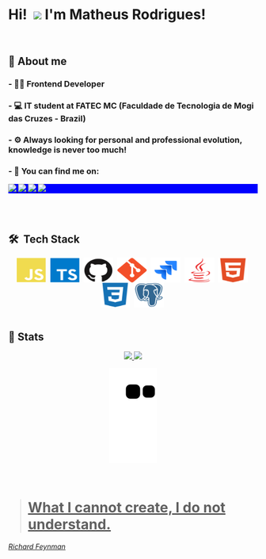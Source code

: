 <!--TITLE-->
# <h1 align="left">Hi! &nbsp;<img src="https://raw.githubusercontent.com/kaueMarques/kaueMarques/master/hi.gif" width="40">&nbsp;I'm Matheus Rodrigues!</h1>
<br/>

<!--PROFILE INFO-->
## :book: About me

### - :man_technologist: Frontend Developer
### - 💻 IT student at FATEC MC (Faculdade de Tecnologia de Mogi das Cruzes - Brazil)
### - ⚙️ Always looking for personal and professional evolution, knowledge is never too much! 


### - 📱 You can find me on:
<p align="left" style="background:blue">
  <a href="https://twitter.com/whitearctic1" target="_blank">
    <img src="https://img.shields.io/badge/-Twitter-%230077B5?style=for-the-badge&logo=twitter&logoColor=white" target="_blank"> 
  </a>
  <a href = "mailto:matrodrigues1576@gmail.com">
     <img src="https://img.shields.io/badge/-Gmail-%23333?style=for-the-badge&logo=gmail&logoColor=white" target="_blank">
  </a>  
  <a href="https://linkedin.com/in/whitearct1c" target="_blank">
    <img src="https://img.shields.io/badge/-LinkedIn-%230077B5?style=for-the-badge&logo=linkedin&logoColor=white" target="_blank">
  </a>
  <a href="https://instagram.com/_whitearctic_" target="_blank">
    <img src="https://img.shields.io/badge/-Instagram-%23E4405F?style=for-the-badge&logo=instagram&logoColor=white" target="_blank">
  </a>
</p>

<br>
<br>

<!--TECH STACK-->
## 🛠 &nbsp;Tech Stack

<div align="center">
  <img align="center" alt="WhiteArct1c-Javascript" height="50" width="60" 
      src="https://raw.githubusercontent.com/devicons/devicon/master/icons/javascript/javascript-plain.svg">&nbsp;
  <img align="center" alt="WhiteArct1c-Typescript" height="50" width="60" 
      src="https://raw.githubusercontent.com/devicons/devicon/master/icons/typescript/typescript-plain.svg">&nbsp;
  <img align="center" alt="WhiteArct1c-Github" height="50" width="60" 
      src="https://raw.githubusercontent.com/devicons/devicon/master/icons/github/github-original.svg">&nbsp;
  <img align="center" alt="WhiteArct1c-Git" height="50" width="60" 
      src="https://raw.githubusercontent.com/devicons/devicon/master/icons/git/git-original.svg">&nbsp;
  <img align="center" alt="WhiteArct1c-JiraSoftware" height="50" width="60" 
      src="https://raw.githubusercontent.com/devicons/devicon/master/icons/jira/jira-original.svg">&nbsp;
  <img align="center" alt="WhiteArct1c-Java" height="50" width="60" 
      src="https://raw.githubusercontent.com/devicons/devicon/master/icons/java/java-plain.svg">&nbsp;
  <img align="center" alt="WhiteArct1c-Html" height="50" width="60" 
      src="https://raw.githubusercontent.com/devicons/devicon/master/icons/html5/html5-plain.svg">&nbsp;
  <img align="center" alt="WhiteArct1c-Css" height="50" width="60" 
      src="https://raw.githubusercontent.com/devicons/devicon/master/icons/css3/css3-plain.svg">&nbsp;  
  <img align="center" alt="WhiteArct1c-PSQL" height="50" width="60" 
      src="https://raw.githubusercontent.com/devicons/devicon/master/icons/postgresql/postgresql-plain.svg">&nbsp;
</div>
<br>

## :dart: Stats

<div align="center">
  <a href="https://github.com/WhiteArct1c">
  <img height="180em" src="https://github-readme-stats.vercel.app/api?username=WhiteArct1c&show_icons=true&theme=tokyonight&include_all_commits=true&count_private=true"/>
  <img height="180em" src="https://github-readme-stats.vercel.app/api/top-langs/?username=WhiteArct1c&layout=compact&langs_count=7&theme=tokyonight"/>
</div>



<div align="center">
  
  ![Snake animation](https://github.com/rafaballerini/rafaballerini/blob/output/github-contribution-grid-snake.svg)
  
</div>

<br/>

> <h1> What I cannot create, I do not understand.</h1> 
  _Richard Feynman_
